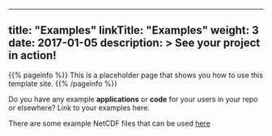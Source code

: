 
---
title: "Examples"
linkTitle: "Examples"
weight: 3
date: 2017-01-05
description: >
  See your project in action!
---

{{% pageinfo %}}
This is a placeholder page that shows you how to use this template site.
{{% /pageinfo %}}

Do you have any example **applications** or **code** for your users in your repo or elsewhere? Link to your examples here.

There are some example NetCDF files that can be used [here](https://github.com/British-Oceanographic-Data-Centre/COAsT)
